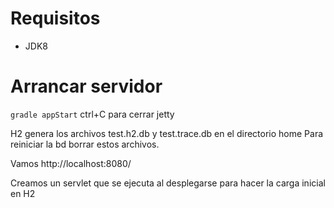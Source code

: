 

# Requisitos 
- JDK8 


# Arrancar servidor 
``gradle appStart``
ctrl+C para cerrar jetty

H2 genera los archivos test.h2.db y test.trace.db en el directorio home
Para reiniciar la bd borrar estos archivos.

Vamos http://localhost:8080/ 

Creamos un servlet que se ejecuta al desplegarse para hacer la carga inicial en H2

